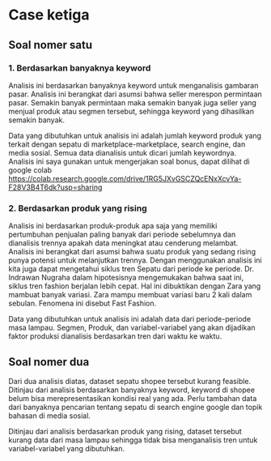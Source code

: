 # Case ketiga
## Soal nomer satu
### 1. Berdasarkan banyaknya keyword
Analisis ini berdasarkan banyaknya keyword untuk menganalisis gambaran pasar. Analisis ini berangkat dari asumsi bahwa seller merespon permintaan pasar. Semakin banyak permintaan maka semakin banyak juga seller yang menjual produk atau segmen tersebut, sehingga keyword yang dihasilkan semakin banyak.

Data yang dibutuhkan untuk analisis ini adalah jumlah keyword produk yang terkait dengan sepatu di marketplace-marketplace, search engine, dan media sosial. Semua data dianalisis untuk dicari jumlah keywordnya. Analisis ini saya gunakan untuk mengerjakan soal bonus, dapat dilihat di google colab https://colab.research.google.com/drive/1RG5JXvGSCZQcENxXcvYa-F28V3B4T6dk?usp=sharing

### 2. Berdasarkan produk yang rising
Analisis ini berdasarkan produk-produk apa saja yang memiliki pertumbuhan penjualan paling banyak dari periode sebelumnya dan dianalisis trennya apakah data meningkat atau cenderung melambat. Analisis ini berangkat dari asumsi bahwa suatu produk yang sedang rising punya potensi untuk melanjutkan trennya. Dengan menggunakan analisis ini kita juga dapat mengetahui siklus tren Sepatu dari periode ke periode. Dr. Indrawan Nugraha dalam hipotesisnya mengemukakan bahwa saat ini, siklus tren fashion berjalan lebih cepat. Hal ini dibuktikan dengan Zara yang mambuat banyak variasi. Zara mampu membuat variasi baru 2 kali dalam sebulan. Fenomena ini disebut Fast Fashion.

Data yang dibutuhkan untuk analisis ini adalah data dari periode-periode masa lampau. Segmen, Produk, dan variabel-variabel yang akan dijadikan faktor produksi dianalisis berdasarkan tren dari waktu ke waktu. 

## Soal nomer dua
Dari dua analisis diatas, dataset sepatu shopee tersebut kurang feasible. Ditinjau dari analisis berdasarkan banyaknya keyword, keyword di shopee belum bisa merepresentasikan kondisi real yang ada. Perlu tambahan data dari banyaknya pencarian tentang sepatu di search engine google dan topik bahasan di media sosial.

Ditinjau dari analisis berdasarkan produk yang rising, dataset tersebut kurang data dari masa lampau sehingga tidak bisa menganalisis tren untuk variabel-variabel yang dibutuhkan.
